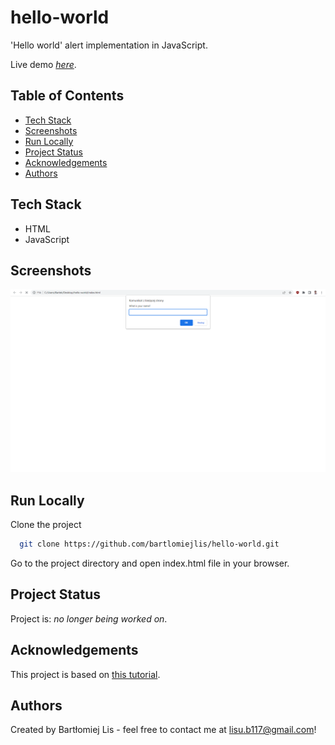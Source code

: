 # hello-world
'Hello world' alert implementation in JavaScript.

Live demo [_here_](https://codepen.io/lisu277/full/LYXwREK).

## Table of Contents
* [Tech Stack](#tech-stack)
* [Screenshots](#screenshots)
* [Run Locally](#run-locally)
* [Project Status](#project-status)
* [Acknowledgements](#acknowledgements)
* [Authors](#authors)

## Tech Stack
- HTML
- JavaScript

## Screenshots
![Example screenshot](screenshot.png)

## Run Locally
Clone the project

```bash
  git clone https://github.com/bartlomiejlis/hello-world.git
```

Go to the project directory and open index.html file in your browser.

## Project Status
Project is: _no longer being worked on_.

## Acknowledgements
This project is based on [this tutorial](https://www.digitalocean.com/community/tutorials/how-to-write-your-first-javascript-program).

## Authors
Created by Bartłomiej Lis - feel free to contact me at lisu.b117@gmail.com!
